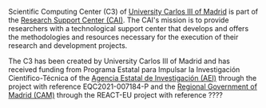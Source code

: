 Scientific Computing Center (C3) of [University Carlos III of Madrid](https://www.uc3m.es/Home) is part of the [Research Support Center (CAI)](https://www.uc3m.es/corefacilities/home).
The CAI's mission is to provide researchers with a technological support center that develops and offers the methodologies and resources necessary for the execution of their research and development projects.

The C3 has been created by University Carlos III of Madrid and has received funding from Programa Estatal para Impulsar la Investigación Científico-Técnica of the [Agencia Estatal de Investigación (AEI)](https://www.aei.gob.es/) through the project with reference EQC2021-007184-P and the [Regional Government of Madrid (CAM)](https://www.comunidad.madrid/servicios/educacion/ciencia-e-investigacion) through the REACT-EU project with reference ????

